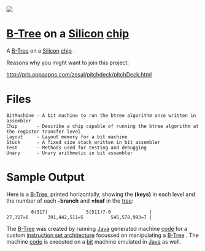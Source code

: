 <div>
    <p><a href="https://github.com/philiprbrenan/bartok"><img src="https://github.com/philiprbrenan/bartok/workflows/Test/badge.svg"></a>
</div>

# [B-Tree](https://en.wikipedia.org/wiki/B-tree) on a [Silicon](https://en.wikipedia.org/wiki/Silicon) [chip](https://en.wikipedia.org/wiki/Integrated_circuit) 
A [B-Tree](https://en.wikipedia.org/wiki/B-tree) on a [Silicon](https://en.wikipedia.org/wiki/Silicon) [chip](https://en.wikipedia.org/wiki/Integrated_circuit) .

Reasons why you might want to join this project:

http://prb.appaapps.com/zesal/pitchdeck/pitchDeck.html

# Files

```
BitMachine - A bit machine to run the btree algorithm once written in assembler
Chip       - Describe a chip capable of running the btree algorithm at the register transfer level
Layout     - Layout memory for a bit machine
Stuck      - A fixed size stack written in bit assembler
Test       - Methods used for testing and debugging
Unary      - Unary arithmetic in bit assembler
```

# Sample Output

Here is a [B-Tree](https://en.wikipedia.org/wiki/B-tree), printed horizontally, showing the **(keys)** in each level and the
number of each **-branch** and **=leaf** in the [tree](https://en.wikipedia.org/wiki/Tree_(data_structure)): 
```
         6(317)              5(511)7-0              |
27,317=6       391,442,511=5          545,578,993=7 |
```

The [B-Tree](https://en.wikipedia.org/wiki/B-tree) was created by running [Java](https://en.wikipedia.org/wiki/Java_(programming_language)) generated machine [code](https://en.wikipedia.org/wiki/Computer_program) for a custom [instruction set architecture](https://en.wikipedia.org/wiki/Instruction_set_architecture) focussed on manipulating a [B-Tree](https://en.wikipedia.org/wiki/B-tree) .  The machine [code](https://en.wikipedia.org/wiki/Computer_program) is executed on a [bit](https://en.wikipedia.org/wiki/Bit) machine emulated in [Java](https://en.wikipedia.org/wiki/Java_(programming_language)) as well.
